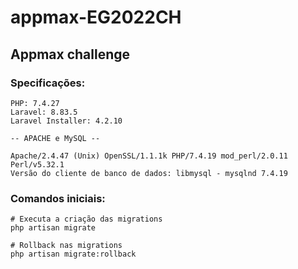# appmax-EG2022CH
## Appmax challenge

### Specificações:
```
PHP: 7.4.27
Laravel: 8.83.5
Laravel Installer: 4.2.10

-- APACHE e MySQL --

Apache/2.4.47 (Unix) OpenSSL/1.1.1k PHP/7.4.19 mod_perl/2.0.11 Perl/v5.32.1
Versão do cliente de banco de dados: libmysql - mysqlnd 7.4.19
```

### Comandos iniciais:
```
# Executa a criação das migrations
php artisan migrate

# Rollback nas migrations
php artisan migrate:rollback
```
